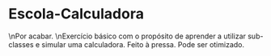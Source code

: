 # Escola-Calculadora

\nPor acabar.
\nExercício básico com o propósito de aprender a utilizar sub-classes e simular uma calculadora. 
Feito à pressa. 
Pode ser otimizado.
